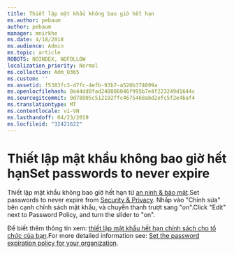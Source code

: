 ```yaml
---
title: Thiết lập mật khẩu không bao giờ hết hạn
ms.author: pebaum
author: pebaum
manager: mnirkhe
ms.date: 4/18/2018
ms.audience: Admin
ms.topic: article
ROBOTS: NOINDEX, NOFOLLOW
localization_priority: Normal
ms.collection: Adm_O365
ms.custom: ''
ms.assetid: f5383fc3-d7fc-4efb-93b7-a520b374099a
ms.openlocfilehash: 0a44dd8fad248086046f995b7e4f223249d1644c
ms.sourcegitcommit: 9d78905c512192ffc4675468abd2efc5f2e4baf4
ms.translationtype: MT
ms.contentlocale: vi-VN
ms.lasthandoff: 04/23/2019
ms.locfileid: "32421622"
---
```

# <a name="set-passwords-to-never-expire"></a><span data-ttu-id="932f5-102">Thiết lập mật khẩu không bao giờ hết hạn</span><span class="sxs-lookup"><span data-stu-id="932f5-102">Set passwords to never expire</span></span>

<span data-ttu-id="932f5-103">Thiết lập mật khẩu không bao giờ hết hạn từ [an ninh &amp; bảo mật](https://portal.office.com/adminportal/home#/settings/security).</span><span class="sxs-lookup"><span data-stu-id="932f5-103">Set passwords to never expire from [Security &amp; Privacy](https://portal.office.com/adminportal/home#/settings/security).</span></span> <span data-ttu-id="932f5-104">Nhấp vào "Chỉnh sửa" bên cạnh chính sách mật khẩu, và chuyển thanh trượt sang "on".</span><span class="sxs-lookup"><span data-stu-id="932f5-104">Click "Edit" next to Password Policy, and turn the slider to "on".</span></span>
  
<span data-ttu-id="932f5-105">Để biết thêm thông tin xem: [thiết lập mật khẩu hết hạn chính sách cho tổ chức của bạn](https://support.office.com/article/set-the-password-expiration-policy-for-your-organization-0f54736f-eb22-414c-8273-498a0918678f).</span><span class="sxs-lookup"><span data-stu-id="932f5-105">For more detailed information see: [Set the password expiration policy for your organization](https://support.office.com/article/set-the-password-expiration-policy-for-your-organization-0f54736f-eb22-414c-8273-498a0918678f).</span></span>
  


